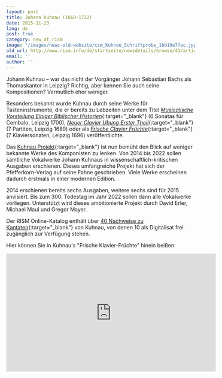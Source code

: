 ```yaml
---
layout: post
title: Johann Kuhnau (1660-1722)
date: 2015-11-23
lang: de
post: true
category: new_at_rism
image: "/images/news-old-website/csm_Kuhnau_Schriftprobe_1bb10e7fac.jpg"
old_url: http://www.rism.info/de/startseite/newsdetails/browse/43/article/64/johann-kuhnau-1660-1722.html
email: ''
author: ''
---
```


Johann Kuhnau – war das nicht der Vorgänger Johann Sebastian Bachs als Thomaskantor in Leipzig? Richtig, aber kennen Sie auch seine Kompositionen? Vermutlich eher weniger.


Besonders bekannt wurde Kuhnau durch seine Werke für Tasteninstrumente, die er bereits zu Lebzeiten unter dem Titel [_Musicalische Vorstellung Einiger Biblischer Historien_](https://opac.rism.info/search?id=00000990035758){:target="_blank"} (6 Sonatas für Cembalo, Leipzig 1700), [_Neuer Clavier Ubung Erster Theil_](https://opac.rism.info/search?id=00000990035743){:target="_blank"} (7 Partiten, Leipzig 1689) oder als [_Frische Clavier Früchte_](https://opac.rism.info/search?View=rism&documentid=00000990035752){:target="_blank"} (7 Klaviersonaten, Leipzig 1696) veröffentlichte.

Das [Kuhnau Projekt](http://www.pfefferkorn-verlag.com/de/das-kuhnau-projekt/){:target="_blank"} ist nun bemüht den Blick auf weniger bekannte Werke des Komponisten zu lenken. Von 2014 bis 2022 sollen sämtliche Vokalwerke Johann Kuhnaus in wissenschaftlich-kritischen Ausgaben erschienen. Dieses umfangreiche Projekt hat sich der Pfefferkorn-Verlag auf seine Fahne geschrieben. Viele Werke erscheinen dadurch erstmals in einer modernen Edition.


2014 erschienen bereits sechs Ausgaben, weitere sechs sind für 2015 anvisiert. Bis zum 300. Todestag im Jahr 2022 sollen dann alle Vokalwerke vorliegen. Unterstützt wird dieses ambitionierte Projekt durch David Erler, Michael Maul und Gregor Mayer.


Der RISM Online-Katalog enthält über [40 Nachweise zu Kantaten](https://opac.rism.info/search?View=rism&author=johann+kuhnau&subject=cantatas){:target="_blank"} von Kuhnau, von denen 10 als Digitalisat frei zugänglich zur Verfügung stehen.

Hier können Sie in Kuhnau's "Frische Klavier-Früchte" hinein beißen:
<iframe width="560" height="315" src="https://www.youtube.com/embed/seTVELK-vX0" frameborder="0" allowfullscreen></iframe>